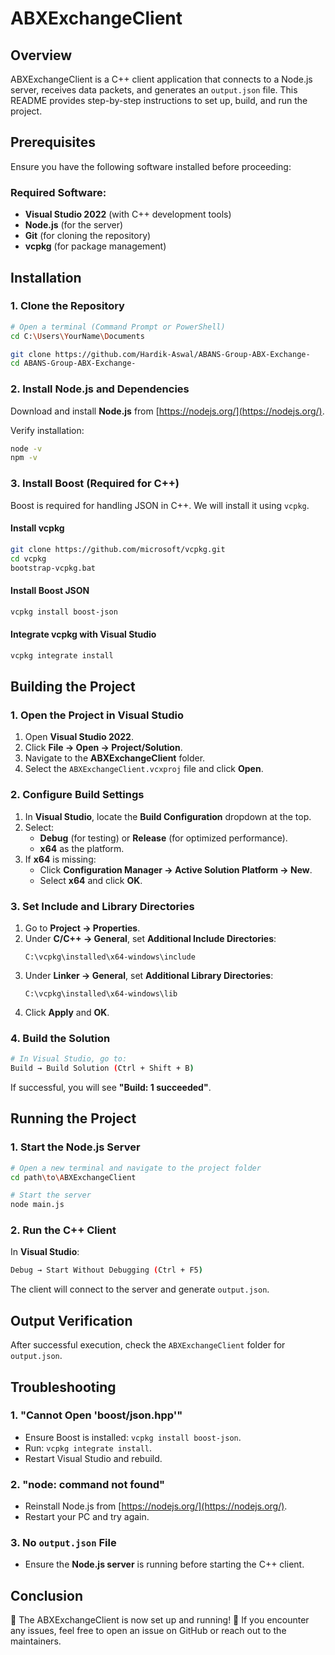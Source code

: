 # ABXExchangeClient

## Overview
ABXExchangeClient is a C++ client application that connects to a Node.js server, receives data packets, and generates an `output.json` file. This README provides step-by-step instructions to set up, build, and run the project.

## Prerequisites
Ensure you have the following software installed before proceeding:

### Required Software:
- **Visual Studio 2022** (with C++ development tools)
- **Node.js** (for the server)
- **Git** (for cloning the repository)
- **vcpkg** (for package management)

## Installation

### 1. Clone the Repository
```sh
# Open a terminal (Command Prompt or PowerShell)
cd C:\Users\YourName\Documents

git clone https://github.com/Hardik-Aswal/ABANS-Group-ABX-Exchange-
cd ABANS-Group-ABX-Exchange-
```

### 2. Install Node.js and Dependencies
Download and install **Node.js** from [https://nodejs.org/](https://nodejs.org/).

Verify installation:
```sh
node -v
npm -v
```

### 3. Install Boost (Required for C++)
Boost is required for handling JSON in C++. We will install it using `vcpkg`.

#### Install vcpkg
```sh
git clone https://github.com/microsoft/vcpkg.git
cd vcpkg
bootstrap-vcpkg.bat
```

#### Install Boost JSON
```sh
vcpkg install boost-json
```

#### Integrate vcpkg with Visual Studio
```sh
vcpkg integrate install
```

## Building the Project

### 1. Open the Project in Visual Studio
1. Open **Visual Studio 2022**.
2. Click **File → Open → Project/Solution**.
3. Navigate to the **ABXExchangeClient** folder.
4. Select the `ABXExchangeClient.vcxproj` file and click **Open**.

### 2. Configure Build Settings
1. In **Visual Studio**, locate the **Build Configuration** dropdown at the top.
2. Select:
   - **Debug** (for testing) or **Release** (for optimized performance).
   - **x64** as the platform.
3. If **x64** is missing:
   - Click **Configuration Manager → Active Solution Platform → New**.
   - Select **x64** and click **OK**.

### 3. Set Include and Library Directories
1. Go to **Project → Properties**.
2. Under **C/C++ → General**, set **Additional Include Directories**:
   ```
   C:\vcpkg\installed\x64-windows\include
   ```
3. Under **Linker → General**, set **Additional Library Directories**:
   ```
   C:\vcpkg\installed\x64-windows\lib
   ```
4. Click **Apply** and **OK**.

### 4. Build the Solution
```sh
# In Visual Studio, go to:
Build → Build Solution (Ctrl + Shift + B)
```
If successful, you will see **"Build: 1 succeeded"**.

## Running the Project

### 1. Start the Node.js Server
```sh
# Open a new terminal and navigate to the project folder
cd path\to\ABXExchangeClient

# Start the server
node main.js
```

### 2. Run the C++ Client
In **Visual Studio**:
```sh
Debug → Start Without Debugging (Ctrl + F5)
```
The client will connect to the server and generate `output.json`.

## Output Verification
After successful execution, check the `ABXExchangeClient` folder for `output.json`.

## Troubleshooting

### 1. "Cannot Open 'boost/json.hpp'"
- Ensure Boost is installed: `vcpkg install boost-json`.
- Run: `vcpkg integrate install`.
- Restart Visual Studio and rebuild.

### 2. "node: command not found"
- Reinstall Node.js from [https://nodejs.org/](https://nodejs.org/).
- Restart your PC and try again.

### 3. No `output.json` File
- Ensure the **Node.js server** is running before starting the C++ client.

## Conclusion
🎉 The ABXExchangeClient is now set up and running! 🚀 If you encounter any issues, feel free to open an issue on GitHub or reach out to the maintainers.

